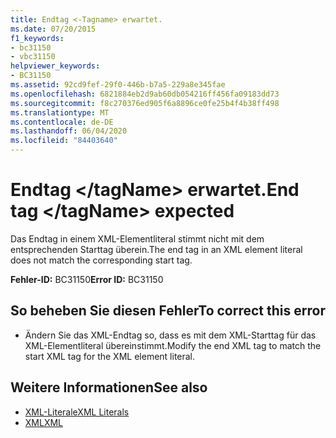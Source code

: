 ```yaml
---
title: Endtag <-Tagname> erwartet.
ms.date: 07/20/2015
f1_keywords:
- bc31150
- vbc31150
helpviewer_keywords:
- BC31150
ms.assetid: 92cd9fef-29f0-446b-b7a5-229a8e345fae
ms.openlocfilehash: 6821884eb2d9ab60db054216ff456fa09183dd73
ms.sourcegitcommit: f8c270376ed905f6a8896ce0fe25b4f4b38ff498
ms.translationtype: MT
ms.contentlocale: de-DE
ms.lasthandoff: 06/04/2020
ms.locfileid: "84403640"
---
```

# <a name="end-tag-tagname-expected"></a><span data-ttu-id="d20dd-102">Endtag \</tagName> erwartet.</span><span class="sxs-lookup"><span data-stu-id="d20dd-102">End tag \</tagName> expected</span></span>
<span data-ttu-id="d20dd-103">Das Endtag in einem XML-Elementliteral stimmt nicht mit dem entsprechenden Starttag überein.</span><span class="sxs-lookup"><span data-stu-id="d20dd-103">The end tag in an XML element literal does not match the corresponding start tag.</span></span>  
  
 <span data-ttu-id="d20dd-104">**Fehler-ID:** BC31150</span><span class="sxs-lookup"><span data-stu-id="d20dd-104">**Error ID:** BC31150</span></span>  
  
## <a name="to-correct-this-error"></a><span data-ttu-id="d20dd-105">So beheben Sie diesen Fehler</span><span class="sxs-lookup"><span data-stu-id="d20dd-105">To correct this error</span></span>  
  
- <span data-ttu-id="d20dd-106">Ändern Sie das XML-Endtag so, dass es mit dem XML-Starttag für das XML-Elementliteral übereinstimmt.</span><span class="sxs-lookup"><span data-stu-id="d20dd-106">Modify the end XML tag to match the start XML tag for the XML element literal.</span></span>  
  
## <a name="see-also"></a><span data-ttu-id="d20dd-107">Weitere Informationen</span><span class="sxs-lookup"><span data-stu-id="d20dd-107">See also</span></span>

- [<span data-ttu-id="d20dd-108">XML-Literale</span><span class="sxs-lookup"><span data-stu-id="d20dd-108">XML Literals</span></span>](../language-reference/xml-literals/index.md)
- [<span data-ttu-id="d20dd-109">XML</span><span class="sxs-lookup"><span data-stu-id="d20dd-109">XML</span></span>](../programming-guide/language-features/xml/index.md)
